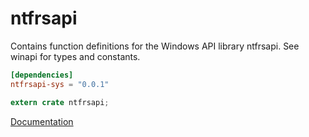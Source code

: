 # ntfrsapi #
Contains function definitions for the Windows API library ntfrsapi. See winapi for types and constants.

```toml
[dependencies]
ntfrsapi-sys = "0.0.1"
```

```rust
extern crate ntfrsapi;
```

[Documentation](https://retep998.github.io/doc/ntfrsapi/)
